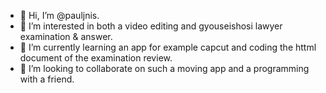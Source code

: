 - 👋 Hi, I’m @pauljnis.
- 👀 I’m interested in both a video editing and gyouseishosi lawyer examination & answer.
- 🌱 I’m currently learning an app for example capcut and coding the httml document of the examination review.
- 💞️ I’m looking to collaborate on such a moving app and a programming with a friend.

<!---
pauljnis/pauljnis is a ✨ special ✨ repository because its `README.md` (this file) appears on your GitHub profile.
You can click the Preview link to take a look at your changes.
--->
